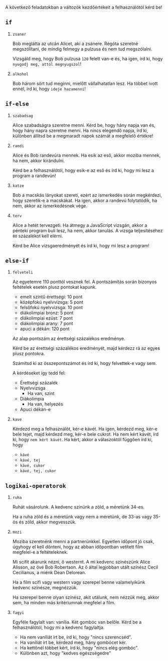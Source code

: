 A következő feladatokban a változók kezdőértékeit a felhasználótól kérd be!

## `if`

1. `zsaner`

   Bob meglátta az utcán Alicet, aki a zsánere. Régóta szeretné megszólítani,
   de mindig felmegy a pulzusa és nem tud megszólalni.

   Vizsgáld meg, hogy Bob pulzusa `120` felett van-e és, ha igen, írd ki, hogy
   `nyugodj meg, attól megnyugszol`!

1. `alkohol`

   Bob három sört tud meginni, mielőtt vállalhatatlan lesz. Ha többet ivott
   ennél, írd ki, hogy `ideje hazamenni`!


## `if-else`


1. `szabadsag`

   Alice szabadságra szeretne menni. Kérd be, hogy hány napja van és, hogy
   hány napra szeretne menni. Ha nincs elegendő napja, írd ki, különben
   állítsd be a megmaradt napok számát a megfelelő értékre!


1. `randi`

   Alice és Bob randevúra mennek. Ha esik az eső, akkor moziba mennek,
   ha nem, akkor kirándulni.

   Kérd be a felhasználótól, hogy esik-e az eső és írd ki, hogy mi lesz
   a program a randevún!

1. `katze`

   Bob a macskás lányokat szereti, ezért az ismerkedés során megkérdezi,
   hogy szeretik-e a macskákat. Ha igen, akkor a randevú folytatódik,
   ha nem, akkor az ismerkedésnek vége.

1. `terv`

   Alice a hetét tervezgeti. Ha átmegy a JavaScript vizsgán, akkor a
   pénteki program buli lesz, ha nem, akkor tanulás. A vizsga teljesítéséhez
   `80` százalékot kell elérni.

   Kérd be Alice vizsgaeredményét és írd ki, hogy mi lesz a program!

## `else-if`

1. `felveteli`

   Az egyetemre 110 ponttól vesznek fel. A pontszámítás során bizonyos feltételek 
   esetén plusz pontokat kapunk.

   - emelt szintű érettségi: 10 pont
   - középfokú nyelvvizsga: 5 pont
   - felsőfokú nyelvvizsga: 10 pont
   - diákolimpiai bronz: 5 pont
   - diákolimpiai ezüst: 7 pont
   - diákolimpiai arany: 7 pont
   - apuci a dékán: 120 pont

   Az alap pontszám az érettségi százalékos eredménye.

   Kérd be az érettségi százalékos eredményét, majd kérdezz rá az egyes
   plusz pontokra.

   Számítsd ki az összepontszámot és írd ki, hogy felvettek-e vagy sem.

   A kérdéseket így tedd fel:

   - Érettségi százalék
   - Nyelvvizsga
     - Ha van, szint
   - Diákolimpia
     - Ha van, helyezés
   - Apuci dékán-e

1. `kave`

   Kérdezd meg a felhasználót, kér-e kávét. Ha igen, kérdezd meg, kér-e bele tejet,
   majd kérdezd meg, kér-e bele cukrot. Ha nem kért kávét, írd ki, hogy `nem kért kávét`.
   Ha kért, akkor a válaszoktól függően írd ki, hogy
   - `kávé`
   - `kávé, tej`
   - `kávé, cukor`
   - `kávé, tej, cukor`

## `logikai-operatorok`

1. `ruha`

   Ruhát vásárolunk. A kedvenc színünk a zöld, a méretünk 34-es.

   Ha a ruha zöld és a méretünk vagy nem a méretünk, de 33-as vagy 35-ös és zöld, akkor megvesszük.

1. `mozi`

   Moziba szeretnénk menni a partnerünkkel. Egyetlen időpont jó csak, úgyhogy el 
   kell dönteni, hogy az abban időpontban vetített film megfelel-e a feltételeknek.

   Mi scifit akarunk nézni, ő westernt. A mi kedvenc színészünk Alice Alisson, az
   övé Bob Robertson. Az ő által legjobban utált színész Cecil Cecilianus, a miénk
   Dean Delorean.

   Ha a film scifi vagy western vagy szerepel benne valamelyikünk kedvenc színésze,
   megnézzük.

   Ha szerepel benne olyan színész, akit utálunk, nem nézzük meg, akkor sem, ha minden más kritériumnak megfelel a film.

1. `fagyi`

   Egyféle fagylalt van: vanília. Két gombóc van belőle. Kérd be a
   felhasználótól, hogy mi a kedvenc fagylaltja.
   - Ha nem vaníliát írt be, írd ki, hogy "nincs szerencséd".
   - Ha vaníliát írt be, kérdezd meg, hány gombócet kér.
   - Ha kettőnél többet kért, írd ki, hogy "nincs elég gombóc".
   - Különben azt, hogy "kedves egészségedre" 